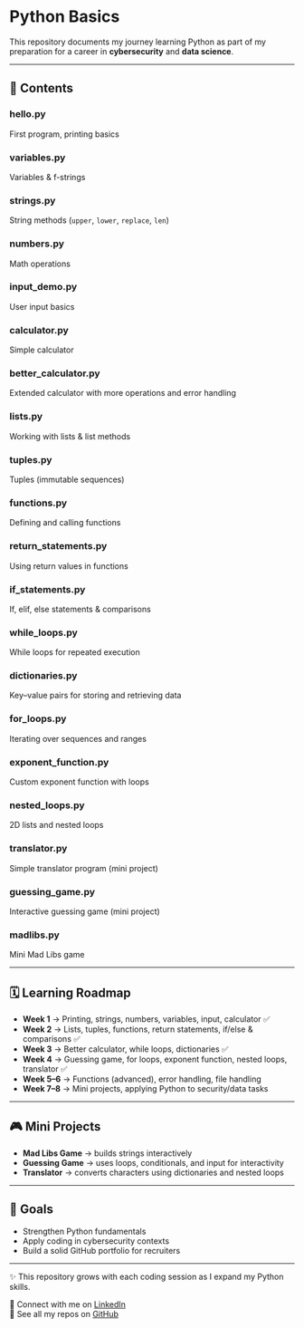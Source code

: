 # Python Basics  
 
This repository documents my journey learning Python as part of my preparation for a career in **cybersecurity** and **data science**.  

---

## 📂 Contents  
### hello.py  
First program, printing basics  

### variables.py  
Variables & f-strings  

### strings.py  
String methods (`upper`, `lower`, `replace`, `len`)  

### numbers.py  
Math operations  

### input_demo.py  
User input basics  

### calculator.py  
Simple calculator  

### better_calculator.py  
Extended calculator with more operations and error handling  

### lists.py  
Working with lists & list methods  

### tuples.py  
Tuples (immutable sequences)  

### functions.py  
Defining and calling functions  

### return_statements.py  
Using return values in functions  

### if_statements.py  
If, elif, else statements & comparisons  

### while_loops.py  
While loops for repeated execution  

### dictionaries.py  
Key–value pairs for storing and retrieving data  

### for_loops.py  
Iterating over sequences and ranges  

### exponent_function.py  
Custom exponent function with loops  

### nested_loops.py  
2D lists and nested loops  

### translator.py  
Simple translator program (mini project)  

### guessing_game.py  
Interactive guessing game (mini project)  

### madlibs.py  
Mini Mad Libs game  

---

## 🗓️ Learning Roadmap  
- **Week 1** → Printing, strings, numbers, variables, input, calculator ✅  
- **Week 2** → Lists, tuples, functions, return statements, if/else & comparisons ✅  
- **Week 3** → Better calculator, while loops, dictionaries ✅  
- **Week 4** → Guessing game, for loops, exponent function, nested loops, translator ✅  
- **Week 5–6** → Functions (advanced), error handling, file handling  
- **Week 7–8** → Mini projects, applying Python to security/data tasks  

---

## 🎮 Mini Projects  
- **Mad Libs Game** → builds strings interactively  
- **Guessing Game** → uses loops, conditionals, and input for interactivity  
- **Translator** → converts characters using dictionaries and nested loops  

---

## 🎯 Goals  
- Strengthen Python fundamentals  
- Apply coding in cybersecurity contexts  
- Build a solid GitHub portfolio for recruiters  

---

✨ This repository grows with each coding session as I expand my Python skills.

🔗 Connect with me on [LinkedIn](https://www.linkedin.com/in/palesa-dube-1657b12bb?utm_source=share&utm_campaign=share_via&utm_content=profile&utm_medium=ios_app)  
📂 See all my repos on [GitHub](https://github.com/otsile-dbe)